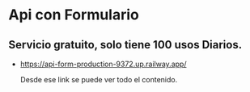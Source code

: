 # Api con Formulario
## Servicio gratuito, solo tiene 100 usos Diarios.
- https://api-form-production-9372.up.railway.app/

  Desde ese link se puede ver todo el contenido.
